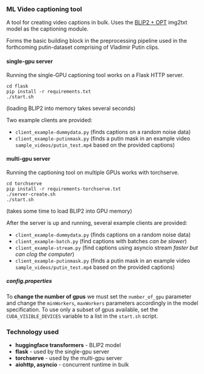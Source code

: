 ### ML Video captioning tool

A tool for creating video captions in bulk. Uses the [BLIP2 + OPT](https://huggingface.co/Salesforce/blip2-opt-2.7b) img2txt model as the captioning module.

Forms the basic building block in the preprocessing pipeline used in the forthcoming <a>putin-dataset</a> comprising of Vladimir Putin clips. 

#### single-gpu server

Running the single-GPU captioning tool works on a Flask HTTP server.
```
cd flask
pip install -r requirements.txt
./start.sh
```
(loading BLIP2 into memory takes several seconds)

Two example clients are provided: 
* `client_example-dummydata.py` (finds captions on a random noise data)
* `client_example-putinmask.py` (finds a putin mask in an example video `sample_videos/putin_test.mp4` based on the provided captions)

#### multi-gpu server

Running the captioning tool on multiple GPUs works with torchserve. 
```
cd torchserve
pip install -r requirements-torchserve.txt
./server-create.sh
./start.sh
```
(takes some time to load BLIP2 into GPU memory)

After the server is up and running, several example clients are provided:
* `client_example-dummydata.py` (finds captions on a random noise data)
* `client_example-batch.py` (find captions with batches *can be slower*)
* `client_example-stream.py` (find captions using asyncio stream *faster but can clog the computer*)
* `client_example-putinmask.py` (finds a putin mask in an example video `sample_videos/putin_test.mp4` based on the provided captions)

##### config.properties

To **change the number of gpus** we must set the `number_of_gpu` parameter and change the `minWorkers`, `maxWorkers` parameters accordingly in the model specification. To use only a subset of gpus available, set the `CUDA_VISIBLE_DEVICES` variable to a list in the `start.sh` script.

### Technology used

* **huggingface transformers** - BLIP2 model
* **flask** - used by the single-gpu server
* **torchserve** - used by the multi-gpu server
* **aiohttp, asyncio** - concurrent runtime in bulk
